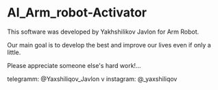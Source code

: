 # AI_Arm_robot-Activator

This software was developed by Yakhshilikov Javlon for Arm Robot.

Our main goal is to develop the best and improve our lives even if only a little.

Please appreciate someone else's hard work!...


telegramm: @Yaxshiliqov_Javlon                                                        v
instagram: @_yaxshiliqov
